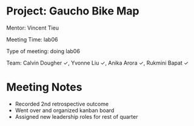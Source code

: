 # Project: Gaucho Bike Map
Mentor: Vincent Tieu

Meeting Time: lab06

Type of meeting: doing lab06

Team: Calvin Dougher ✓, Yvonne Liu ✓, Anika Arora ✓, Rukmini Bapat ✓

# Meeting Notes
* Recorded 2nd retrospective outcome
* Went over and organized kanban board
* Assigned new leadership roles for rest of quarter
